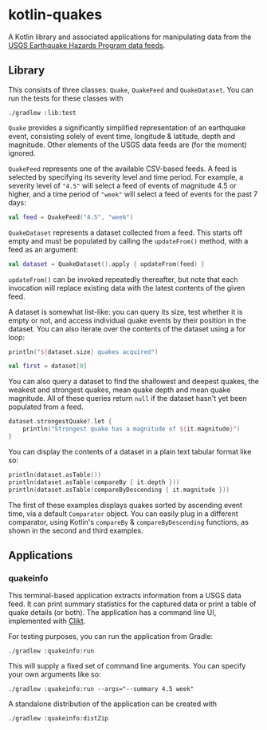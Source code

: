# kotlin-quakes

A Kotlin library and associated applications for manipulating data from the
[USGS Earthquake Hazards Program data feeds][usgs].

## Library

This consists of three classes: `Quake`, `QuakeFeed` and `QuakeDataset`.
You can run the tests for these classes with
```shell
./gradlew :lib:test
```

`Quake` provides a significantly simplified representation of an earthquake
event, consisting solely of event time, longitude & latitude, depth and
magnitude. Other elements of the USGS data feeds are (for the moment)
ignored.

`QuakeFeed` represents one of the available CSV-based feeds. A feed is
selected by specifying its severity level and time period. For example, a
severity level of `"4.5"` will select a feed of events of magnitude 4.5
or higher, and a time period of `"week"` will select a feed of events
for the past 7 days:
```kotlin
val feed = QuakeFeed("4.5", "week")
```

`QuakeDataset` represents a dataset collected from a feed. This starts
off empty and must be populated by calling the `updateFrom()` method, with
a feed as an argument:
```kotlin
val dataset = QuakeDataset().apply { updateFrom(feed) }
```

`updateFrom()` can be invoked repeatedly thereafter, but note that each
invocation will replace existing data with the latest contents of the given
feed.

A dataset is somewhat list-like: you can query its size, test whether it
is empty or not, and access individual quake events by their position in
the dataset. You can also iterate over the contents of the dataset using a
for loop:
```kotlin
println("${dataset.size} quakes acquired")

val first = dataset[0]
```

You can also query a dataset to find the shallowest and deepest quakes,
the weakest and strongest quakes, mean quake depth and mean quake magnitude.
All of these queries return `null` if the dataset hasn't yet been populated
from a feed.
```kotlin
dataset.strongestQuake?.let {
    println("Strongest quake has a magnitude of ${it.magnitude}")
}
```

You can display the contents of a dataset in a plain text tabular format
like so:
```kotlin
println(dataset.asTable())
println(dataset.asTable(compareBy { it.depth }))
println(dataset.asTable(compareByDescending { it.magnitude }))
```
The first of these examples displays quakes sorted by ascending event time,
via a default `Comparator` object. You can easily plug in a different
comparator, using Kotlin's `compareBy` & `compareByDescending` functions,
as shown in the second and third examples.

## Applications

### quakeinfo

This terminal-based application extracts information from a USGS data feed.
It can print summary statistics for the captured data or print a table of
quake details (or both). The application has a command line UI, implemented
with [Clikt][clikt].

For testing purposes, you can run the application from Gradle:
```shell
./gradlew :quakeinfo:run
```

This will supply a fixed set of command line arguments. You can specify
your own arguments like so:
```shell
./gradlew :quakeinfo:run --args="--summary 4.5 week"
```

A standalone distribution of the application can be created with
```shell
./gradlew :quakeinfo:distZip
```

[usgs]: https://earthquake.usgs.gov/earthquakes/feed/
[clikt]: https://ajalt.github.io/clikt/
